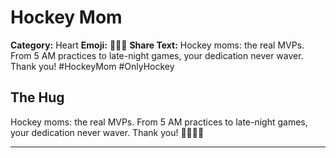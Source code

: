 # Hockey Mom

**Category:** Heart
**Emoji:** 👩‍👧‍👦
**Share Text:** Hockey moms: the real MVPs. From 5 AM practices to late-night games, your dedication never waver. Thank you! #HockeyMom #OnlyHockey

## The Hug

Hockey moms: the real MVPs. From 5 AM practices to late-night games, your dedication never waver. Thank you! 👩‍👧‍👦🏒

---
